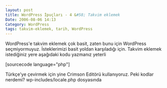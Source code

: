 ```yaml
---
layout: post
title: WordPress İpuçları - 4 &#58; Takvim eklemek
Date: 2006-08-06 14:13
Category: WordPress
tags: takvim-eklemek, tarih, WordPress
---
```


WordPress'e takvim eklemek çok basit, zaten bunu için WordPress
seçmiyormuyuz. İsteklerimizi basit yoldan karşıladığı için. Takvim
eklemek istediğiniz yere aşağıdaki kodu yazmanız yeterli

[sourcecode language="php"]<?php get_calendar() ?>

Türkçe'ye çevirmek için yine Crimson Editörü kullanıyoruz. Peki kodlar
nerdemi? wp-includes/locale.php dosyasında


